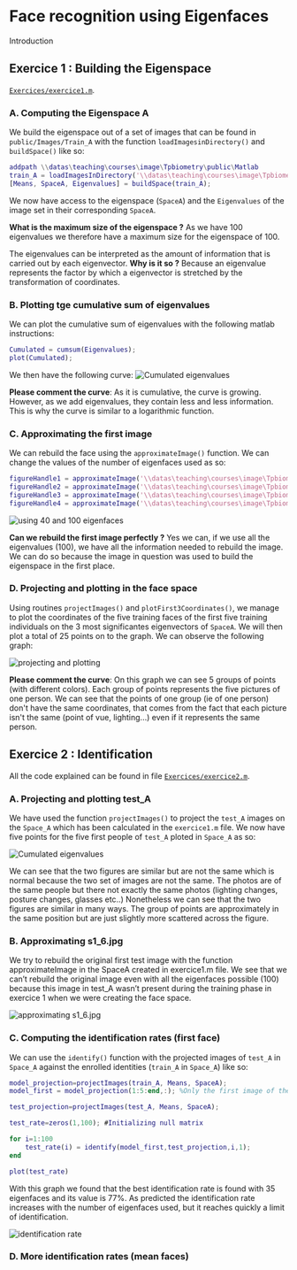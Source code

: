 # Face recognition using Eigenfaces

Introduction 

## Exercice 1 : Building the Eigenspace

[`Exercices/exercice1.m`](Exercices/exercice1.m).


### A. Computing the Eigenspace A

We build the eigenspace out of a set of images that can be found in `public/Images/Train_A` with the function `loadImagesinDirectory()` and 
`buildSpace()` like so:

```matlab
addpath \\datas\teaching\courses\image\Tpbiometry\public\Matlab
train_A = loadImagesInDirectory('\\datas\teaching\courses\image\Tpbiometry\public\Images\train_A\');
[Means, SpaceA, Eigenvalues] = buildSpace(train_A);
```

We now have access to the eigenspace (`SpaceA`) and the `Eigenvalues` of the image set in their corresponding `SpaceA`. 

**What is the maximum size of the eigenspace ?** As we have 100 eigenvalues we therefore have a maximum size for the eigenspace of 100. 

The eigenvalues can be interpreted as the amount of information that is carried out by each eigenvector. **Why is it so ?** Because an eigenvalue represents the factor by which a eigenvector is stretched by the transformation of coordinates. 

### B. Plotting tge cumulative sum of eigenvalues

We can plot the cumulative sum of eigenvalues with the following matlab instructions: 

```matlab
Cumulated = cumsum(Eigenvalues);
plot(Cumulated);
```

We then have the following curve:
![Cumulated eigenvalues](image_rapport/ex1_pB.jpg)

**Please comment the curve**: As it is cumulative, the curve is growing. However, as we add eigenvalues, they contain less and less information. This is why the curve is similar to a logarithmic function.

### C. Approximating the first image

We can rebuild the face using the `approximateImage()` function. We can change the values of the number of eigenfaces used as so:

```matlab
figureHandle1 = approximateImage('\\datas\teaching\courses\image\Tpbiometry\public\Images\train_A\s1_1.jpg',Means,SpaceA,12);
figureHandle2 = approximateImage('\\datas\teaching\courses\image\Tpbiometry\public\Images\train_A\s1_1.jpg',Means,SpaceA,40);
figureHandle3 = approximateImage('\\datas\teaching\courses\image\Tpbiometry\public\Images\train_A\s1_1.jpg',Means,SpaceA,75);
figureHandle4 = approximateImage('\\datas\teaching\courses\image\Tpbiometry\public\Images\train_A\s1_1.jpg',Means,SpaceA,100);
```

![using 40 and 100 eigenfaces](image_rapport/ex1_pC.jpg)

**Can we rebuild the first image perfectly ?** Yes we can, if we use all the eigenvalues (100), we have all the information needed to rebuild the image. We can do so because the image in question was used to build the eigenspace in the first place.

### D. Projecting and plotting in the face space

Using routines `projectImages()` and `plotFirst3Coordinates()`, we manage to plot the coordinates of the five training faces of the first five training individuals on the 3 most significantes eigenvectors of `SpaceA`. We will then plot a total of 25 points on to the graph. We can observe the following graph:

![projecting and plotting](image_rapport/ex1_pD.jpg)

**Please comment the curve**: On this graph we can see 5 groups of points (with different colors). Each group of points represents the five pictures of one person. We can see that the points of one group (ie of one person) don't have the same coordinates, that comes from the fact that each picture isn't the same (point of vue, lighting...) even if it represents the same person.

## Exercice 2 : Identification

All the code explained can be found in file [`Exercices/exercice2.m`](Exercices/exercice2.m).

### A. Projecting and plotting test_A

We have used the function `projectImages()` to project the `test_A` images on the `Space_A` which has been calculated in the `exercice1.m` file. We now have five points for the five first people of `test_A` ploted in `Space_A` as so: 

![Cumulated eigenvalues](image_rapport/ex2_pA.jpg)

We can see that the two figures are similar but are not the same which is normal because the two set of images are not the same. The photos are of the same people but there not exactly the same photos (lighting changes, posture changes, glasses etc..) Nonetheless we can see that the two figures are similar in many ways. The group of points are approximately in the same position but are just slightly more scattered across the figure.

### B. Approximating s1_6.jpg

We try to rebuild the original first test image with the function approximateImage in the SpaceA created in exercice1.m file. We see that we can’t rebuild the original image even with all the eigenfaces possible (100) because this image in test_A wasn’t present during the training phase in exercice 1 when we were creating the face space.

![approximating s1_6.jpg](image_rapport/ex2_pB.jpg)

### C. Computing the identification rates (first face)

We can use the `identify()` function with the projected images of `test_A` in `Space_A` against the enrolled identities (`train_A` in `Space_A`) like so:

```matlab
model_projection=projectImages(train_A, Means, SpaceA);
model_first = model_projection(1:5:end,:); %Only the first image of the model

test_projection=projectImages(test_A, Means, SpaceA);

test_rate=zeros(1,100); #Initializing null matrix

for i=1:100
    test_rate(i) = identify(model_first,test_projection,i,1);
end

plot(test_rate)
```

With this graph we found that the best identification rate is found with 35 eigenfaces and its value is 77%. As predicted the identification rate increases with the number of eigenfaces used, but it reaches quickly a limit of identification.

![identification rate](image_rapport/ex2_pC.jpg)

### D. More identification rates (mean faces)

